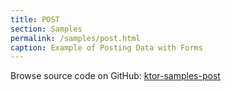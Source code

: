 ```yaml
---
title: POST
section: Samples
permalink: /samples/post.html
caption: Example of Posting Data with Forms
---
```


Browse source code on GitHub: [ktor-samples-post](https://github.com/ktorio/ktor/tree/master/ktor-samples/ktor-samples-post)
